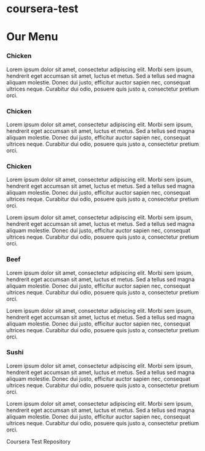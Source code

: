 # coursera-test
<!DOCTYPE html>
<html>
  <meta charset="utf-8">
  <meta name="viewport" content="width=device-width, initial-scale=1">
  <title> Responsive Columns </title>
</head>
  <body>
    <h1> Our Menu </h1>
    <link rel="stylesheet" type="text/css" href="style.css">
    <div class="row container centered">
	<div class="col-lg-3 col-md-6 menuOption">
		<h3 id="chicken"> Chicken </h3>
		<p>
		Lorem ipsum dolor sit amet, consectetur adipiscing elit. Morbi sem ipsum, hendrerit eget accumsan sit amet, luctus et metus. Sed a tellus sed magna aliquam molestie. Donec dui justo, efficitur auctor sapien nec, consequat ultrices neque. Curabitur dui odio, posuere quis justo a, consectetur pretium orci.
		</p>
</div>
<div class="col-lg-3 col-md-6 menuOption">
		<h3 id="chicken"> Chicken </h3>
		<p>
		Lorem ipsum dolor sit amet, consectetur adipiscing elit. Morbi sem ipsum, hendrerit eget accumsan sit amet, luctus et metus. Sed a tellus sed magna aliquam molestie. Donec dui justo, efficitur auctor sapien nec, consequat ultrices neque. Curabitur dui odio, posuere quis justo a, consectetur pretium orci.
		</p>
	</div>
 <h3 id="chicken"> Chicken </h3>
 <p>
		Lorem ipsum dolor sit amet, consectetur adipiscing elit. Morbi sem ipsum, hendrerit eget accumsan sit amet, luctus et metus. Sed a tellus sed magna aliquam molestie. Donec dui justo, efficitur auctor sapien nec, consequat ultrices neque. Curabitur dui odio, posuere quis justo a, consectetur pretium orci.
		</p>
  <p>
		Lorem ipsum dolor sit amet, consectetur adipiscing elit. Morbi sem ipsum, hendrerit eget accumsan sit amet, luctus et metus. Sed a tellus sed magna aliquam molestie. Donec dui justo, efficitur auctor sapien nec, consequat ultrices neque. Curabitur dui odio, posuere quis justo a, consectetur pretium orci.
		</p>
  </div>
  <div class="col-lg-3 col-md-6 menuOption">
		<h3 id="beef"> Beef </h3>
		<p>
		Lorem ipsum dolor sit amet, consectetur adipiscing elit. Morbi sem ipsum, hendrerit eget accumsan sit amet, luctus et metus. Sed a tellus sed magna aliquam molestie. Donec dui justo, efficitur auctor sapien nec, consequat ultrices neque. Curabitur dui odio, posuere quis justo a, consectetur pretium orci.
		</p>
	</div>
 <p>
		Lorem ipsum dolor sit amet, consectetur adipiscing elit. Morbi sem ipsum, hendrerit eget accumsan sit amet, luctus et metus. Sed a tellus sed magna aliquam molestie. Donec dui justo, efficitur auctor sapien nec, consequat ultrices neque. Curabitur dui odio, posuere quis justo a, consectetur pretium orci.
		</p>
  </div>
  <div class="col-lg-3 col-md-6 menuOption">
		<h3 id="sushi"> Sushi </h3>
		<p>
		Lorem ipsum dolor sit amet, consectetur adipiscing elit. Morbi sem ipsum, hendrerit eget accumsan sit amet, luctus et metus. Sed a tellus sed magna aliquam molestie. Donec dui justo, efficitur auctor sapien nec, consequat ultrices neque. Curabitur dui odio, posuere quis justo a, consectetur pretium orci.
		</p>
	</div>
 <p>
		Lorem ipsum dolor sit amet, consectetur adipiscing elit. Morbi sem ipsum, hendrerit eget accumsan sit amet, luctus et metus. Sed a tellus sed magna aliquam molestie. Donec dui justo, efficitur auctor sapien nec, consequat ultrices neque. Curabitur dui odio, posuere quis justo a, consectetur pretium orci.
		</p>
  </div>
  </body>
</html>
Coursera Test Repository

